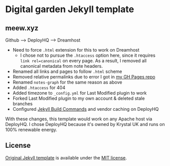 # Digital garden Jekyll template
## meew.xyz

Github --> DeployHQ --> Dreamhost

- Need to force `.html` extension for this to work on Dreamhost
  - I chose not to pursue the `.htaccess` option here, since it requires `link rel=canonical` on every page. As a result, I removed all canonical metadata from note headers.
- Renamed all links and pages to follow `.html` scheme
- Removed relative permalinks due to error I got in [my GH Pages repo](https://github.com/meewgumi/digital-garden-ghpages/commits/main)
- Renamed `notes-graph` for the same reason as above
- Added `.htaccess` for 404
- Added timezone to `_config.yml` for Last Modified plugin to work
- Forked Last Modified plugin to my own account & deleted stale branches
- Configured [Jekyll Build Commands](https://www.deployhq.com/guides/jekyll) and vendor caching on DeployHQ

With these changes, this template would work on any Apache host via DeployHQ. I chose DeployHQ because it's owned by Krystal UK and runs on 100% renewable energy.

## License
[Original Jekyll template](https://github.com/maximevaillancourt/digital-garden-jekyll-template) is available under the [MIT license](LICENSE.md).
